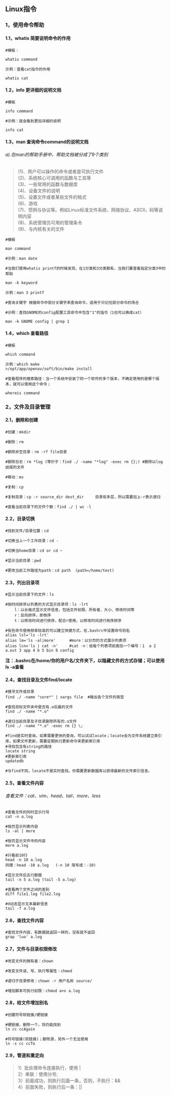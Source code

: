 ## Linux指令
### 1，使用命令帮助
#### 1.1，whatis 简要说明命令的作用
```linux
#模板：

whatis command	

示例：查看cat指令的作用

whatis cat
```
#### 1.2，info 更详细的说明文档
```linux
#模板

info command	

#示例：就会看到更加详细的说明

info cat
```
#### 1.3，man 查询命令command的说明文档
###### a).在man的帮助手册中，帮助文档被分成了9个类别
>(1)、用户可以操作的命令或者是可执行文件  
    (2)、系统核心可调用的函数与工具等  
    (3)、一些常用的函数与数据库  
    (4)、设备文件的说明  
    (5)、设置文件或者某些文件的格式  
    (6)、游戏  
    (7)、惯例与协议等。例如Linux标准文件系统、网络协议、ASCⅡ，码等说明内容  
    (8)、系统管理员可用的管理条令  
    (9)、与内核有关的文件  
```linux
#模板

man command

#示例：man date
```
```linux
#当我们使用whatis printf的时候发现，在1分类和3分类都有，当我们要查看指定分类3中的帮助

man -k keyword 

示例：man 3 printf
```
```linux
#查询关键字 根据命令中部分关键字来查询命令，适用于只记住部分命令的场合

#示例：查找GNOME的config配置工具命令中包含"1"的指令（1也可以换成cat）

man -k GNOME config | grep 1
```
#### 1.4，which 查看路径
```linux
#模板

which command 

示例：which make	
>/opt/app/openav/soft/bin/make install
```
```linux
#查看程序的搜索路径：当一个系统中安装了同一个软件的多个版本，不确定使用的是哪个版本，就可以使用这个命令；

whereis command
```
### 2，文件及目录管理
#### 2.1，删除和创建
```linux
#创建：mkdir

#删除：rm

#删除非空目录：rm -rf file目录

#删除日志：rm *log (等价于：find ./ -name "*log" -exec rm {};) #删除以log结尾的文件

#移动：mv

#复制：cp 

#复制目录：cp -r source_dir dest_dir     目录有多层，所以需要加上-r表示递归

#查看当前目录下的文件个数：find ./ | wc -l
```

#### 2.2，目录切换
```linux
#找到文件/目录位置：cd

#切换当上一个工作目录：cd -

#切换当home目录：cd or cd ~

#显示当前目录：pwd

#更改当前工作路径为path：cd path  (path=/home/test)
```
#### 2.3，列出目录项
```linux
#显示当前目录下的文件：ls

#按时间排序以列表的方式显示目录项：ls -lrt
    l：以长格式显示文件信息，包括文件权限、所有者、大小、修改时间等
    r：反向排序，即倒序
    t：以修改时间进行排序，配合r使用，以修改时间进行倒序排序
    
#有些命令使用频率较高的可以建立快捷方式，在.bashrc中设置命令别名
alias lsl='ls -lrt'
alias lm='ls -al|more'      #more：以分页的方式展示列表项
alias lcn='ls | cat -n'     #cat -n：给每个列表项前面加一个编号：1  a 2 a.out 3 app 4 b 5 bin 6 config
```
**注：.bashrc在/home/你的用户名/文件夹下，以隐藏文件的方式存储；可以使用ls -a查看**
#### 2.4，查找目录及文件find/locate
```linux
#搜寻文件或目录
find ./ -name "core*" | xargs file  #输出各个文件的类型

#查找目标文件夹中是否有.o后最的文件
find ./ -name "*.o"

#递归当前目录及子目录删除所有的.o文件
find ./ -name "*.o" -exec rm {} \;

#find是实时查询，如果需要更快的查询，可以试试locate；locate会为文件系统建立索引库，如果文件更新，需要定期执行更新命令来更新索引库
#寻找包含有string的路径
locate string
#更新索引库
updatedb

#与find不同，locate不是实时查找。你需要更新数据库以获得最新的文件索引信息。
```

#### 2.5，查看文件内容
###### 查看文件：cat、vim、head、tail、more、less
```linux
#查看文件的同时显示行号
cat -n a.log

#按页显示列表内容
ls -al | more

#按页显示文件中的内容
more a.log

#只看前10行
head -n 10 a.log
同理：head -10 a.log   (-n 10 简写成：-10)

#显示文件后五行数据
tail -n 5 a.log (tail -5 a.log)

#查看两个文件之间的差别
diff file1.log file2.log

#d动态显示文本最新信息
tail -f a.log
```

#### 2.6，查找文件内容
```linux
#查找文件内容，有数据就返回一样的，没有就不返回
grap 'luo' a.log
```

#### 2.7，文件与目录权限修改
```linux
#改变文件的拥有者：chown

#改变文件读、写、执行等属性：chmod

#递归子目录修改：chown -r 用户名称 source/

#增加脚本可执行权限：chmod a+x a.log
```
#### 2.8，给文件增加别名
```linux
#创建符号软链接/硬链接

#硬链接，删除一个，将仍能找到
ln cc ccAgain

#符号链接(软链接)；删除源，另外一个无法使用
ln -s cc ccTo
```
#### 2.9，管道和重定向
>1）批处理命令连接执行，使用 |  
    2）串联：使用分号;  
    3）前面成功，则执行后面一条，否则，不执行：&&  
    4）前面失败，则执行后一条：||  